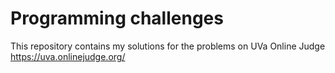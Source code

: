 # Programming challenges
This repository contains my solutions for the problems on UVa Online Judge https://uva.onlinejudge.org/

